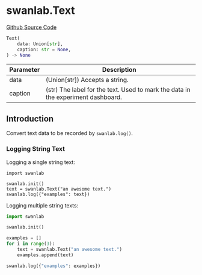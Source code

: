 # swanlab.Text

[Github Source Code](https://github.com/SwanHubX/SwanLab/blob/main/swanlab/data/modules/text.py)

```python
Text(
    data: Union[str],
    caption: str = None,
) -> None
```

| Parameter | Description |
|-----------|-------------|
| data      | (Union[str]) Accepts a string. |
| caption   | (str) The label for the text. Used to mark the data in the experiment dashboard. |

## Introduction

Convert text data to be recorded by `swanlab.log()`.

### Logging String Text

Logging a single string text:

```python{4}
import swanlab

swanlab.init()
text = swanlab.Text("an awesome text.")
swanlab.log({"examples": text})
```

Logging multiple string texts:

```python
import swanlab

swanlab.init()

examples = []
for i in range(3):
    text = swanlab.Text("an awesome text.")
    examples.append(text)

swanlab.log({"examples": examples})
```